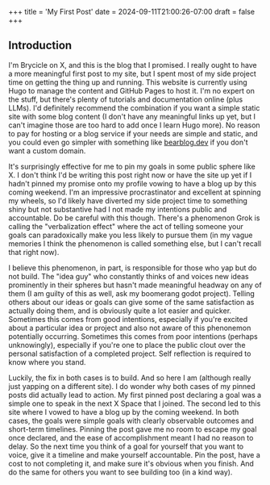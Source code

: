 +++
title = 'My First Post'
date = 2024-09-11T21:00:26-07:00
draft = false
+++
## Introduction

I'm Brycicle on X, and this is the blog that I promised. 
I really ought to have a more meaningful first post to my site, but I spent most of my side project time on getting the thing up and running.
This website is currently using Hugo to manage the content and GitHub Pages to host it.
I'm no expert on the stuff, but there's plenty of tutorials and documentation online (plus LLMs). 
I'd definitely recommend the combination if you want a simple static site with some blog content (I don't have any meaningful links up yet, but I can't imagine those are too hard to add once I learn Hugo more).
No reason to pay for hosting or a blog service if your needs are simple and static, and you could even go simpler with something like [bearblog.dev](https://bearblog.dev/) if you don't want a custom domain.


It's surprisingly effective for me to pin my goals in some public sphere like X.
I don't think I'd be writing this post right now or have the site up yet if I hadn't pinned my promise onto my profile vowing to have a blog up by this coming weekend.
I'm an impressive procrastinator and excellent at spinning my wheels, so I'd likely have diverted my side project time to something shiny but not substantive had I not made my intentions public and accountable. 
Do be careful with this though. 
There's a phenomenon Grok is calling the "verbalization effect" where the act of telling someone your goals can paradoxically make you less likely to pursue them (in my vague memories I think the phenomenon is called something else, but I can't recall that right now). 


I believe this phenomenon, in part, is responsible for those who yap but do not build.
The "idea guy" who constantly thinks of and voices new ideas prominently in their spheres but hasn't made meaningful headway on any of them (I am guilty of this as well, ask my boomerang godot project). 
Telling others about our ideas or goals can give some of the same satisfaction as actually doing them, and is obviously quite a lot easier and quicker. 
Sometimes this comes from good intentions, especially if you're excited about a particular idea or project and also not aware of this phenonemon potentially occurring. 
Sometimes this comes from poor intentions (perhaps unknowingly), especially if you're one to place the public clout over the personal satisfaction of a completed project.
Self reflection is required to know where you stand.

Luckily, the fix in both cases is to build. And so here I am (although really just yapping on a different site).
I do wonder why both cases of my pinned posts did actually lead to action. 
My first pinned post declaring a goal was a simple one to speak in the next X Space that I joined.
The second led to this site where I vowed to have a blog up by the coming weekend.
In both cases, the goals were simple goals with clearly observable outcomes and short-term timelines.
Pinning the post gave me no room to escape my goal once declared, and the ease of accomplishment meant I had no reason to delay. 
So the next time you think of a goal for yourself that you want to voice, give it a timeline and make yourself accountable. 
Pin the post, have a cost to not completing it, and make sure it's obvious when you finish. 
And do the same for others you want to see building too (in a kind way).

